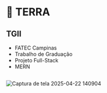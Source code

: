 # :stew: TERRA

## TGII 
- FATEC Campinas
- Trabalho de Graduação 
- Projeto Full-Stack
- MERN
##

![Captura de tela 2025-04-22 140904](https://github.com/user-attachments/assets/d4376077-3f37-4b09-b32a-0658caec731a)
